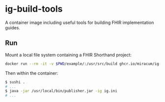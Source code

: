# ig-build-tools

A container image including useful tools for building FHIR implementation guides.

## Run

Mount a local file system containing a FHIR Shorthand project:

```sh
docker run --rm -it -v $PWD/example/:/usr/src/build ghcr.io/miracum/ig-build-tools:v1.0.0
```

Then within the container:

```sh
$ sushi .
# ...
$ java -jar /usr/local/bin/publisher.jar -ig ig.ini
# ...
```
